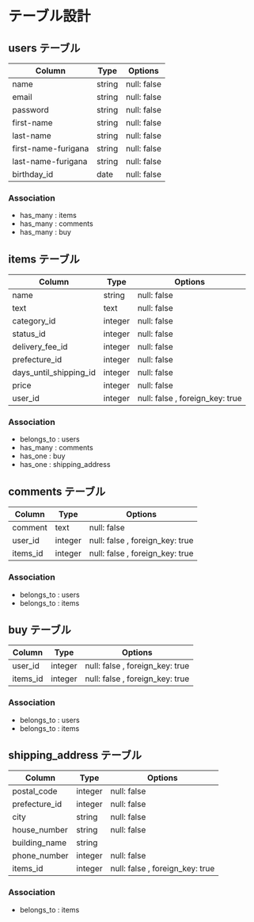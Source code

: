 # テーブル設計

## users テーブル

| Column              | Type    | Options     |
| ------------------- | ------- | ----------- |
| name                | string  | null: false |
| email               | string  | null: false |
| password            | string  | null: false |
| first-name          | string  | null: false |
| last-name           | string  | null: false |
| first-name-furigana | string  | null: false |
| last-name-furigana  | string  | null: false |
| birthday_id         |  date   | null: false |

### Association

- has_many : items
- has_many : comments
- has_many : buy


## items テーブル

| Column                 | Type    | Options                         |
| ---------------------- | ------- | ------------------------------- |
| name                   | string  | null: false                     |
| text                   | text    | null: false                     |
| category_id            | integer | null: false                     |
| status_id              | integer | null: false                     |
| delivery_fee_id        | integer | null: false                     |
| prefecture_id          | integer | null: false                     |
| days_until_shipping_id | integer | null: false                     |
| price                  | integer | null: false                     |
| user_id                | integer | null: false , foreign_key: true |

### Association

- belongs_to : users 
- has_many   : comments
- has_one    : buy
- has_one    : shipping_address


## comments テーブル

| Column              | Type    | Options                         |
| ------------------- | ------- | ------------------------------- |
| comment             | text    | null: false                     |
| user_id             | integer | null: false , foreign_key: true |
| items_id            | integer | null: false , foreign_key: true |

### Association

- belongs_to : users 
- belongs_to : items


## buy テーブル

| Column              | Type    | Options                         |
| ------------------- | ------- | ------------------------------- |
| user_id             | integer | null: false , foreign_key: true |
| items_id            | integer | null: false , foreign_key: true |

### Association

- belongs_to : users 
- belongs_to : items



## shipping_address テーブル

| Column              | Type    | Options                         |
| ------------------- | ------- | ------------------------------- |
| postal_code         | integer | null: false                     |
| prefecture_id       | integer | null: false                     |
| city                | string  | null: false                     |
| house_number        | string  | null: false                     |
| building_name       | string  |                                 |
| phone_number        | integer | null: false                     |
| items_id            | integer | null: false , foreign_key: true |
### Association

- belongs_to : items